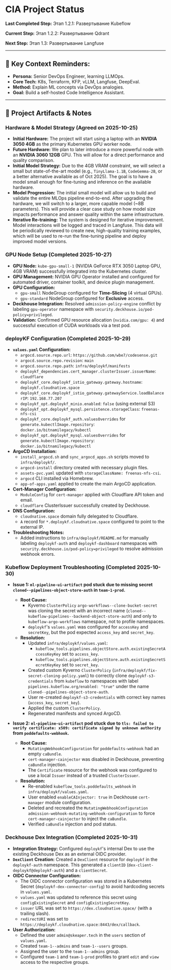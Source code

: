# CIA Project Status

**Last Completed Step:** Этап 1.2.1: Развертывание Kubeflow

**Current Step:** Этап 1.2.2: Развертывание Qdrant

**Next Step:** Этап 1.3: Развертывание Langfuse

---

## 🧠 Key Context Reminders:
- **Persona:** Senior DevOps Engineer, learning LLMOps.
- **Core Tech:** K8s, Terraform, KFP, vLLM, Langfuse, DeepEval.
- **Method:** Explain ML concepts via DevOps analogies.
- **Goal:** Build a self-hosted Code Intelligence Assistant.

---

## 📝 Project Artifacts & Notes

### Hardware & Model Strategy (Agreed on 2025-10-25)

- **Initial Hardware:** The project will start using a laptop with an **NVIDIA 3050 4GB** as the primary Kubernetes GPU worker node.
- **Future Hardware:** We plan to later introduce a more powerful node with an **NVIDIA 3060 12GB** GPU. This will allow for a direct performance and quality comparison.
- **Initial Model Strategy:** Due to the 4GB VRAM constraint, we will select a small but state-of-the-art model (e.g., `TinyLlama-1.1B`, `CodeGemma-2B`, or a better alternative available as of Oct 2025). The goal is to have a model small enough for fine-tuning and inference on the available hardware.
- **Model Progression:** The initial small model will allow us to build and validate the entire MLOps pipeline end-to-end. After upgrading the hardware, we will switch to a larger, more capable model (~8B parameters). This will provide a clear case study on how model size impacts performance and answer quality within the same infrastructure.
- **Iterative Re-training:** The system is designed for iterative improvement. Model interactions will be logged and traced in Langfuse. This data will be periodically reviewed to create new, high-quality training examples, which will be used to re-run the fine-tuning pipeline and deploy improved model versions.

### GPU Node Setup (Completed 2025-10-27)

- **GPU Node:** `kube-gpu-small-1` (NVIDIA GeForce RTX 3050 Laptop GPU, 4GB VRAM) successfully integrated into the Kubernetes cluster.
- **GPU Management:** NVIDIA GPU Operator installed and configured for automated driver, container toolkit, and device plugin management.
- **GPU Configuration:**
    - `gpu-small` NodeGroup configured for **Time-Slicing** (4 virtual GPUs).
    - `gpu-standard` NodeGroup configured for **Exclusive** access.
- **Deckhouse Integration:** Resolved `admission-policy-engine` conflict by labeling `gpu-operator` namespace with `security.deckhouse.io/pod-policy=privileged`.
- **Validation:** Confirmed GPU resource allocation (`nvidia.com/gpu: 4`) and successful execution of CUDA workloads via a test pod.

### deployKF Configuration (Completed 2025-10-29)

- **`values.yaml` Configuration:**
    - `argocd.source.repo.url`: `https://github.com/wbe7/codesense.git`
    - `argocd.source.repo.revision`: `main`
    - `argocd.source.repo.path`: `infra/deploykf/manifests`
    - `deploykf_dependencies.cert_manager.clusterIssuer.issuerName`: `cloudflare`
    - `deploykf_core.deploykf_istio_gateway.gateway.hostname`: `deploykf.cloudnative.space`
    - `deploykf_core.deploykf_istio_gateway.gatewayService.loadBalancerIP`: `192.168.77.207`
    - `deploykf_opt.deploykf_minio.enabled`: `false` (using external S3)
    - `deploykf_opt.deploykf_mysql.persistence.storageClass`: `freenas-nfs-csi`
    - `deploykf_core.deploykf_auth.valuesOverrides` for `generate.kubectlImage.repository`: `docker.io/bitnamilegacy/kubectl`
    - `deploykf_opt.deploykf_mysql.valuesOverrides` for `generate.kubectlImage.repository`: `docker.io/bitnamilegacy/kubectl`
- **ArgoCD Installation:**
    - `install_argocd.sh` and `sync_argocd_apps.sh` scripts moved to `infra/deploykf/`.
    - `argocd-install` directory created with necessary plugin files.
    - `assets-pvc.yaml` updated with `storageClassName: freenas-nfs-csi`.
    - `argocd` CLI installed via Homebrew.
    - `app-of-apps.yaml` applied to create the main ArgoCD application.
- **Cert-Manager Configuration:**
    - `ModuleConfig` for `cert-manager` applied with Cloudflare API token and email.
    - `cloudflare` ClusterIssuer successfully created by Deckhouse.
- **DNS Configuration:**
    - `cloudnative.space` domain fully delegated to Cloudflare.
    - `A` record for `*.deploykf.cloudnative.space` configured to point to the external IP.
- **Troubleshooting Notes:**
    - Added instructions to `infra/deploykf/README.md` for manually labeling `deploykf-auth` and `deploykf-dashboard` namespaces with `security.deckhouse.io/pod-policy=privileged` to resolve admission webhook errors.

### Kubeflow Deployment Troubleshooting (Completed 2025-10-30)

- **Issue 1: `ml-pipeline-ui-artifact` pod stuck due to missing secret `cloned--pipelines-object-store-auth` in `team-1-prod`.**
    - **Root Cause:**
        - Kyverno `ClusterPolicy` `argo-workflows--clone-bucket-secret` was cloning the secret with an incorrect name (`cloned--kubeflow-pipelines--backend-object-store-auth`) and only to `kubeflow-argo-workflows` namespace, not to profile namespaces.
        - `deploykf`'s `values.yaml` was configured for `accessKey` and `secretKey`, but the pod expected `access_key` and `secret_key`.
    - **Resolution:**
        - Updated `infra/deploykf/values.yaml`:
            - `kubeflow_tools.pipelines.objectStore.auth.existingSecretAccessKeyKey` set to `access_key`.
            - `kubeflow_tools.pipelines.objectStore.auth.existingSecretSecretKeyKey` set to `secret_key`.
        - Created custom Kyverno `ClusterPolicy` (`infra/deploykf/fix-secret-cloning-policy.yaml`) to correctly clone `deploykf-s3-credentials` from `kubeflow` to namespaces with label `pipelines.kubeflow.org/enabled: "true"` under the name `cloned--pipelines-object-store-auth`.
        - User re-created `deploykf-s3-credentials` with correct key names (`access_key`, `secret_key`).
        - Applied the custom `ClusterPolicy`.
        - Regenerated manifests and synced ArgoCD.

- **Issue 2: `ml-pipeline-ui-artifact` pod stuck due to `tls: failed to verify certificate: x509: certificate signed by unknown authority` from `poddefaults-webhook`.**
    - **Root Cause:**
        - `MutatingWebhookConfiguration` for `poddefaults-webhook` had an empty `caBundle`.
        - `cert-manager-cainjector` was disabled in Deckhouse, preventing `caBundle` injection.
        - The `Certificate` resource for the webhook was configured to use a local `Issuer` instead of a trusted `ClusterIssuer`.
    - **Resolution:**
        - Re-enabled `kubeflow_tools.poddefaults_webhook` in `infra/deploykf/values.yaml`.
        - User enabled `enableCAInjector: true` in Deckhouse `cert-manager` module configuration.
        - Deleted and recreated the `MutatingWebhookConfiguration` `admission-webhook-mutating-webhook-configuration` to force `cert-manager-cainjector` to inject the `caBundle`.
        - Verified `caBundle` injection and pod status.

### Deckhouse Dex Integration (Completed 2025-10-31)

- **Integration Strategy:** Configured `deploykf`'s internal Dex to use the existing Deckhouse Dex as an external OIDC provider.
- **`DexClient` Creation:** Created a `DexClient` resource for `deploykf` in the `deploykf-auth` namespace. This generated a `clientID` (`dex-client-deploykf@deploykf-auth`) and a `clientSecret`.
- **OIDC Connector Configuration:**
    - The OIDC connector configuration was stored in a Kubernetes Secret (`deploykf-dex-connector-config`) to avoid hardcoding secrets in `values.yaml`.
    - `values.yaml` was updated to reference this secret using `configExistingSecret` and `configExistingSecretKey`.
    - `issuer` URL was set to `https://dex.cloudnative.space/` (with a trailing slash).
    - `redirectURI` was set to `https://deploykf.cloudnative.space:8443/dex/callback`.
- **User Authorization:**
    - Defined the user `admin@skeaper.tech` in the `users` section of `values.yaml`.
    - Created `team-1--admins` and `team-1--users` groups.
    - Assigned the user to the `team-1--admins` group.
    - Configured `team-1` and `team-1-prod` profiles to grant `edit` and `view` access to the respective groups.
